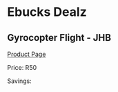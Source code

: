 
# Ebucks Dealz
## Gyrocopter Flight - JHB
[Product Page](https://www.ebucks.com/web/shop/productSelected.do?prodId=265757953&catId=322194367)

Price: R50

Savings: 


	